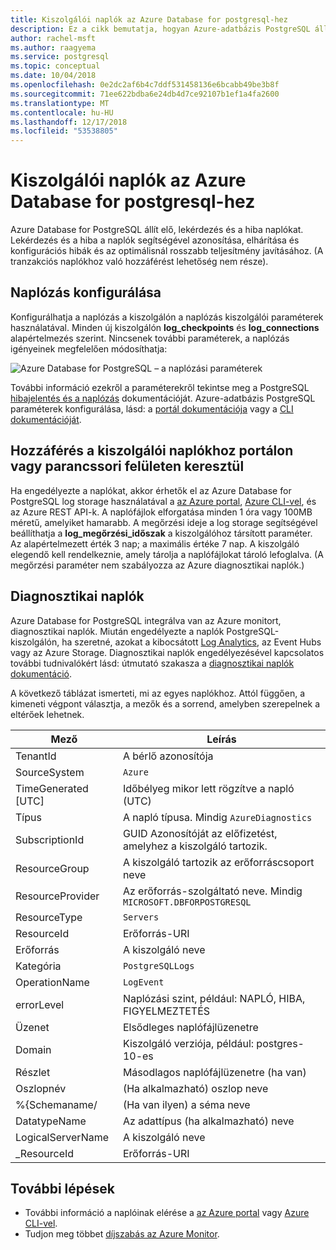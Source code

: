```yaml
---
title: Kiszolgálói naplók az Azure Database for postgresql-hez
description: Ez a cikk bemutatja, hogyan Azure-adatbázis PostgreSQL állít elő, lekérdezés és a hiba naplókat, és hogyan jelentkezzen az adatmegőrzési van konfigurálva.
author: rachel-msft
ms.author: raagyema
ms.service: postgresql
ms.topic: conceptual
ms.date: 10/04/2018
ms.openlocfilehash: 0e2dc2af6b4c7ddf531458136e6bcabb49be3b8f
ms.sourcegitcommit: 71ee622bdba6e24db4d7ce92107b1ef1a4fa2600
ms.translationtype: MT
ms.contentlocale: hu-HU
ms.lasthandoff: 12/17/2018
ms.locfileid: "53538805"
---
```

# <a name="server-logs-in-azure-database-for-postgresql"></a>Kiszolgálói naplók az Azure Database for postgresql-hez 
Azure Database for PostgreSQL állít elő, lekérdezés és a hiba naplókat. Lekérdezés és a hiba a naplók segítségével azonosítása, elhárítása és konfigurációs hibák és az optimálisnál rosszabb teljesítmény javításához. (A tranzakciós naplókhoz való hozzáférést lehetőség nem része). 

## <a name="configure-logging"></a>Naplózás konfigurálása 
Konfigurálhatja a naplózás a kiszolgálón a naplózás kiszolgálói paraméterek használatával. Minden új kiszolgálón **log_checkpoints** és **log_connections** alapértelmezés szerint. Nincsenek további paraméterek, a naplózás igényeinek megfelelően módosíthatja: 

![Azure Database for PostgreSQL – a naplózási paraméterek](./media/concepts-server-logs/log-parameters.png)

További információ ezekről a paraméterekről tekintse meg a PostgreSQL [hibajelentés és a naplózás](https://www.postgresql.org/docs/current/static/runtime-config-logging.html) dokumentációját. Azure-adatbázis PostgreSQL paraméterek konfigurálása, lásd: a [portál dokumentációja](howto-configure-server-parameters-using-portal.md) vagy a [CLI dokumentációját](howto-configure-server-parameters-using-cli.md).

## <a name="access-server-logs-through-portal-or-cli"></a>Hozzáférés a kiszolgálói naplókhoz portálon vagy parancssori felületen keresztül
Ha engedélyezte a naplókat, akkor érhetők el az Azure Database for PostgreSQL log storage használatával a [az Azure portal](howto-configure-server-logs-in-portal.md), [Azure CLI-vel](howto-configure-server-logs-using-cli.md), és az Azure REST API-k. A naplófájlok elforgatása minden 1 óra vagy 100MB méretű, amelyiket hamarabb. A megőrzési ideje a log storage segítségével beállíthatja a **log\_megőrzési\_időszak** a kiszolgálóhoz társított paraméter. Az alapértelmezett érték 3 nap; a maximális értéke 7 nap. A kiszolgáló elegendő kell rendelkeznie, amely tárolja a naplófájlokat tároló lefoglalva. (A megőrzési paraméter nem szabályozza az Azure diagnosztikai naplók.)


## <a name="diagnostic-logs"></a>Diagnosztikai naplók
Azure Database for PostgreSQL integrálva van az Azure monitort, diagnosztikai naplók. Miután engedélyezte a naplók PostgreSQL-kiszolgálón, ha szeretné, azokat a kibocsátott [Log Analytics](../azure-monitor/log-query/log-query-overview.md), az Event Hubs vagy az Azure Storage. Diagnosztikai naplók engedélyezésével kapcsolatos további tudnivalókért lásd: útmutató szakasza a [diagnosztikai naplók dokumentáció](../azure-monitor/platform/diagnostic-logs-overview.md). 


A következő táblázat ismerteti, mi az egyes naplókhoz. Attól függően, a kimeneti végpont választja, a mezők és a sorrend, amelyben szerepelnek a eltérőek lehetnek. 

|**Mező** | **Leírás** |
|---|---|
| TenantId | A bérlő azonosítója |
| SourceSystem | `Azure` |
| TimeGenerated [UTC] | Időbélyeg mikor lett rögzítve a napló (UTC) |
| Típus | A napló típusa. Mindig `AzureDiagnostics` |
| SubscriptionId | GUID Azonosítóját az előfizetést, amelyhez a kiszolgáló tartozik. |
| ResourceGroup | A kiszolgáló tartozik az erőforráscsoport neve |
| ResourceProvider | Az erőforrás-szolgáltató neve. Mindig `MICROSOFT.DBFORPOSTGRESQL` |
| ResourceType | `Servers` |
| ResourceId | Erőforrás-URI |
| Erőforrás | A kiszolgáló neve |
| Kategória | `PostgreSQLLogs` |
| OperationName | `LogEvent` |
| errorLevel | Naplózási szint, például: NAPLÓ, HIBA, FIGYELMEZTETÉS |
| Üzenet | Elsődleges naplófájlüzenetre | 
| Domain | Kiszolgáló verziója, például: postgres-10-es |
| Részlet | Másodlagos naplófájlüzenetre (ha van) |
| Oszlopnév | (Ha alkalmazható) oszlop neve |
| %{Schemaname/ | (Ha van ilyen) a séma neve |
| DatatypeName | Az adattípus (ha alkalmazható) neve |
| LogicalServerName | A kiszolgáló neve | 
| _ResourceId | Erőforrás-URI |

## <a name="next-steps"></a>További lépések
- További információ a naplóinak elérése a [az Azure portal](howto-configure-server-logs-in-portal.md) vagy [Azure CLI-vel](howto-configure-server-logs-using-cli.md).
- Tudjon meg többet [díjszabás az Azure Monitor](https://azure.microsoft.com/pricing/details/monitor/).
